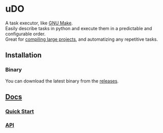 # uDO

A task executor, like [GNU Make](https://www.gnu.org/software/make/).  
Easily describe tasks in python and execute them in a predictable and configurable order.  
Great for [compiling large projects](https://github.com/GalileoCap/uOS), and automatizing any repetitive tasks.  

## Installation

<!-- TODO: AUR, ... -->

### Binary
You can download the latest binary from the [releases](https://github.com/GalileoCap/udo/releases/latest).  

## [Docs](https://dev.galileocap.me/udo/)

### [**Quick Start**](https://dev.galileocap.me/udo/quick-start/)

### [**API**](https://dev.galileocap.me/udo/api/)

<!-- TODO: Features list -->
